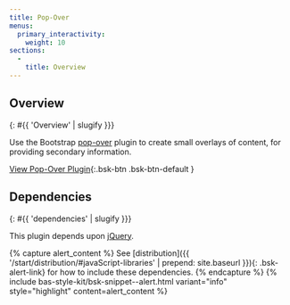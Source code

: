 ```yaml
---
title: Pop-Over
menus:
  primary_interactivity:
    weight: 10
sections:
  -
    title: Overview
---
```


## Overview
{: #{{ 'Overview' | slugify }}}

Use the Bootstrap [pop-over](http://getbootstrap.com/javascript/#popovers) plugin to create small overlays of content,
for providing secondary information.

[View Pop-Over Plugin](http://getbootstrap.com/javascript/#popovers){:.bsk-btn .bsk-btn-default }

## Dependencies
{: #{{ 'dependencies' | slugify }}}

This plugin depends upon [jQuery](https://jquery.com).

{% capture alert_content %}
See [distribution]({{ '/start/distribution/#javaScript-libraries' | prepend: site.baseurl }}){: .bsk-alert-link} for
how to include these dependencies.
{% endcapture %}
{% include bas-style-kit/bsk-snippet--alert.html
  variant="info"
  style="highlight"
  content=alert_content
%}
